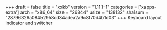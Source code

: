 +++
draft = false
title = "xxkb"
version = "1.11.1-1"
categories = ['xapps-extra']
arch = "x86_64"
size = "26844"
usize = "138132"
sha1sum = "28796326a08452958cd34adea2a9c8f70d4b1d03"
+++
Keyboard layout indicator and switcher